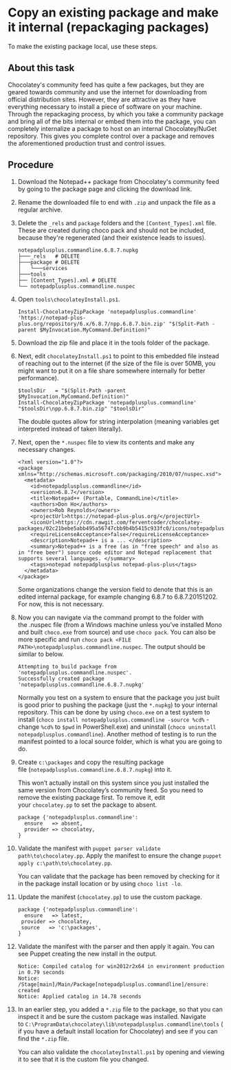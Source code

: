 # Copy an existing package and make it internal \(repackaging packages\)

To make the existing package local, use these steps.

## About this task

Chocolatey's community feed has quite a few packages, but they are geared towards community and use the internet for downloading from official distribution sites. However, they are attractive as they have everything necessary to install a piece of software on your machine. Through the repackaging process, by which you take a community package and bring all of the bits internal or embed them into the package, you can completely internalize a package to host on an internal Chocolatey/NuGet repository. This gives you complete control over a package and removes the aforementioned production trust and control issues.

## Procedure

1.  Download the Notepad++ package from Chocolatey's community feed by going to the package page and clicking the download link.

2.  Rename the downloaded file to end with `.zip` and unpack the file as a regular archive.

3.  Delete the `_rels` and `package` folders and the `[Content_Types].xml` file. These are created during choco pack and should not be included, because they're regenerated \(and their existence leads to issues\).

    ```
    notepadplusplus.commandline.6.8.7.nupkg     
    ├───_rels   # DELETE
    ├───package # DELETE
    │   └───services
    ├───tools
    ├── [Content_Types].xml	# DELETE
    └── notepadplusplus.commandline.nuspec
    ```

4.  Open `tools\chocolateyInstall.ps1`.

    ```
    Install-ChocolateyZipPackage 'notepadplusplus.commandline' 'https://notepad-plus-plus.org/repository/6.x/6.8.7/npp.6.8.7.bin.zip' "$(Split-Path -parent $MyInvocation.MyCommand.Definition)"
    ```

5.  Download the zip file and place it in the tools folder of the package.

6.  Next, edit `chocolateyInstall.ps1` to point to this embedded file instead of reaching out to the internet \(if the size of the file is over 50MB, you might want to put it on a file share somewhere internally for better performance\).

    ```
    $toolsDir   = "$(Split-Path -parent $MyInvocation.MyCommand.Definition)"
    Install-ChocolateyZipPackage 'notepadplusplus.commandline' "$toolsDir\npp.6.8.7.bin.zip" "$toolsDir"
    ```

    The double quotes allow for string interpolation \(meaning variables get interpreted instead of taken literally\).

7.  Next, open the `*.nuspec` file to view its contents and make any necessary changes.

    ```
    <?xml version="1.0"?>
    <package xmlns="http://schemas.microsoft.com/packaging/2010/07/nuspec.xsd">
      <metadata>
        <id>notepadplusplus.commandline</id>
        <version>6.8.7</version>
        <title>Notepad++ (Portable, CommandLine)</title>
        <authors>Don Ho</authors>
        <owners>Rob Reynolds</owners>
        <projectUrl>https://notepad-plus-plus.org/</projectUrl>
        <iconUrl>https://cdn.rawgit.com/ferventcoder/chocolatey-packages/02c21bebe5abb495a56747cbb9b4b5415c933fc0/icons/notepadplusplus.png</iconUrl>
        <requireLicenseAcceptance>false</requireLicenseAcceptance>
        <description>Notepad++ is a ... </description>
        <summary>Notepad++ is a free (as in "free speech" and also as in "free beer") source code editor and Notepad replacement that supports several languages. </summary>
        <tags>notepad notepadplusplus notepad-plus-plus</tags>
      </metadata>
    </package>
    ```

    Some organizations change the version field to denote that this is an edited internal package, for example changing 6.8.7 to 6.8.7.20151202. For now, this is not necessary.

8.  Now you can navigate via the command prompt to the folder with the .nuspec file \(from a Windows machine unless you’ve installed Mono and built `choco.exe` from source\) and use `choco pack`. You can also be more specific and run `choco pack <FILE PATH>\notepadplusplus.commandline.nuspec`. The output should be similar to below.

    ```
    Attempting to build package from 'notepadplusplus.commandline.nuspec'.
    Successfully created package 'notepadplusplus.commandline.6.8.7.nupkg'
    ```

    Normally you test on a system to ensure that the package you just built is good prior to pushing the package \(just the `*.nupkg`\) to your internal repository. This can be done by using `choco.exe` on a test system to install \(`choco install notepadplusplus.commandline -source %cd%` - change `%cd%` to `$pwd` in PowerShell.exe\) and uninstall \(`choco uninstall notepadplusplus.commandline`\). Another method of testing is to run the manifest pointed to a local source folder, which is what you are going to do.

9.  Create `c:\packages` and copy the resulting package file \(`notepadplusplus.commandline.6.8.7.nupkg`\) into it.

    This won’t actually install on this system since you just installed the same version from Chocolatey’s community feed. So you need to remove the existing package first. To remove it, edit your `chocolatey.pp` to set the package to absent.

    ```
    package {'notepadplusplus.commandline':
      ensure   => absent,
      provider => chocolatey,
    }
    ```

10. Validate the manifest with `puppet parser validate path\to\chocolatey.pp`. Apply the manifest to ensure the change `puppet apply c:\path\to\chocolatey.pp`.

    You can validate that the package has been removed by checking for it in the package install location or by using `choco list -lo`.

11. Update the manifest \(`chocolatey.pp`\) to use the custom package.

    ```
    package {'notepadplusplus.commandline':
      ensure   => latest,
     provider => chocolatey,
     source   => 'c:\packages',
    }
    ```

12. Validate the manifest with the parser and then apply it again. You can see Puppet creating the new install in the output.

    ```
    Notice: Compiled catalog for win2012r2x64 in environment production in 0.79 seconds
    Notice: /Stage[main]/Main/Package[notepadplusplus.commandline]/ensure: created
    Notice: Applied catalog in 14.78 seconds
    ```

13. In an earlier step, you added a `*.zip` file to the package, so that you can inspect it and be sure the custom package was installed. Navigate to `C:\ProgramData\chocolatey\lib\notepadplusplus.commandline\tools` \(if you have a default install location for Chocolatey\) and see if you can find the `*.zip` file.

    You can also validate the `chocolateyInstall.ps1` by opening and viewing it to see that it is the custom file you changed.


